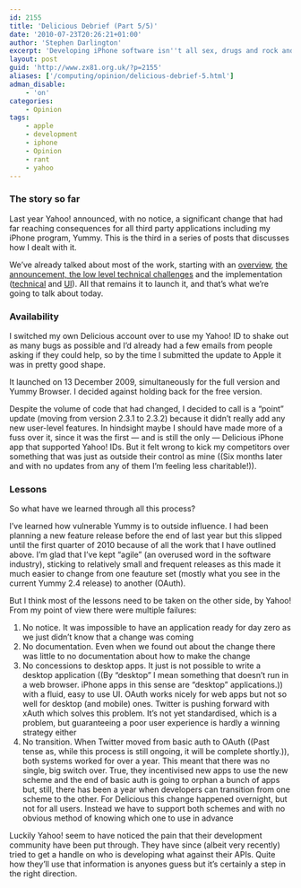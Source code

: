 ```yaml
---
id: 2155
title: 'Delicious Debrief (Part 5/5)'
date: '2010-07-23T20:26:21+01:00'
author: 'Stephen Darlington'
excerpt: 'Developing iPhone software isn''t all sex, drugs and rock and roll. Sometime you have to make difficult changes because of things outside your control. Here is part five of my story from late last year.'
layout: post
guid: 'http://www.zx81.org.uk/?p=2155'
aliases: ['/computing/opinion/delicious-debrief-5.html']
adman_disable:
    - 'on'
categories:
    - Opinion
tags:
    - apple
    - development
    - iphone
    - Opinion
    - rant
    - yahoo
---
```


### The story so far

Last year Yahoo! announced, with no notice, a significant change that had far reaching consequences for all third party applications including my iPhone program, Yummy. This is the third in a series of posts that discusses how I dealt with it.

We’ve already talked about most of the work, starting with an [overview](http://www.zx81.org.uk/computing/opinion/delicious-debrief.html), [the announcement, the low level technical challenges](http://www.zx81.org.uk/computing/opinion/delicious-debrief-2.html) and the implementation ([technical](http://www.zx81.org.uk/computing/opinion/delicious-debrief-3.html) and [UI](http://www.zx81.org.uk/computing/opinion/delicious-debrief-4.html)). All that remains it to launch it, and that’s what we’re going to talk about today.

### Availability

I switched my own Delicious account over to use my Yahoo! ID to shake out as many bugs as possible and I’d already had a few emails from people asking if they could help, so by the time I submitted the update to Apple it was in pretty good shape.

It launched on 13 December 2009, simultaneously for the full version and Yummy Browser. I decided against holding back for the free version.

Despite the volume of code that had changed, I decided to call is a “point” update (moving from version 2.3.1 to 2.3.2) because it didn’t really add any new user-level features. In hindsight maybe I should have made more of a fuss over it, since it was the first — and is still the only — Delicious iPhone app that supported Yahoo! IDs. But it felt wrong to kick my competitors over something that was just as outside their control as mine ((Six months later and with no updates from any of them I’m feeling less charitable!)).

### Lessons

So what have we learned through all this process?

I’ve learned how vulnerable Yummy is to outside influence. I had been planning a new feature release before the end of last year but this slipped until the first quarter of 2010 because of all the work that I have outlined above. I’m glad that I’ve kept “agile” (an overused word in the software industry), sticking to relatively small and frequent releases as this made it much easier to change from one feauture set (mostly what you see in the current Yummy 2.4 release) to another (OAuth).

But I think most of the lessons need to be taken on the other side, by Yahoo! From my point of view there were multiple failures:

1. No notice. It was impossible to have an application ready for day zero as we just didn’t know that a change was coming
2. No documentation. Even when we found out about the change there was little to no documentation about how to make the change
3. No concessions to desktop apps. It just is not possible to write a desktop application ((By “desktop” I mean something that doesn’t run in a web browser. iPhone apps in this sense are “desktop” applications.)) with a fluid, easy to use UI. OAuth works nicely for web apps but not so well for desktop (and mobile) ones. Twitter is pushing forward with xAuth which solves this problem. It’s not yet standardised, which is a problem, but guaranteeing a poor user experience is hardly a winning strategy either
4. No transition. When Twitter moved from basic auth to OAuth ((Past tense as, while this process is still ongoing, it will be complete shortly.)), both systems worked for over a year. This meant that there was no single, big switch over. True, they incentivised new apps to use the new scheme and the end of basic auth is going to orphan a bunch of apps but, still, there has been a year when developers can transition from one scheme to the other. For Delicious this change happened overnight, but not for all users. Instead we have to support both schemes and with no obvious method of knowing which one to use in advance

Luckily Yahoo! seem to have noticed the pain that their development community have been put through. They have since (albeit very recently) tried to get a handle on who is developing what against their APIs. Quite how they’ll use that information is anyones guess but it’s certainly a step in the right direction.